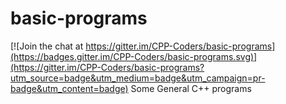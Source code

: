 # basic-programs

[![Join the chat at https://gitter.im/CPP-Coders/basic-programs](https://badges.gitter.im/CPP-Coders/basic-programs.svg)](https://gitter.im/CPP-Coders/basic-programs?utm_source=badge&utm_medium=badge&utm_campaign=pr-badge&utm_content=badge)
Some General C++ programs
